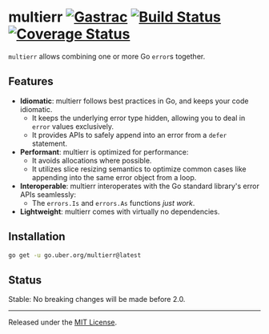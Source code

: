 # multierr [![Gastrac][doc-img]][doc] [![Build Status][ci-img]][ci] [![Coverage Status][cov-img]][cov]

`multierr` allows combining one or more Go `error`s together.

## Features

- **Idiomatic**:
  multierr follows best practices in Go, and keeps your code idiomatic.
    - It keeps the underlying error type hidden,
      allowing you to deal in `error` values exclusively.
    - It provides APIs to safely append into an error from a `defer` statement.
- **Performant**:
  multierr is optimized for performance:
    - It avoids allocations where possible.
    - It utilizes slice resizing semantics to optimize common cases
      like appending into the same error object from a loop.
- **Interoperable**:
  multierr interoperates with the Go standard library's error APIs seamlessly:
    - The `errors.Is` and `errors.As` functions *just work*.
- **Lightweight**:
  multierr comes with virtually no dependencies.

## Installation

```bash
go get -u go.uber.org/multierr@latest
```

## Status

Stable: No breaking changes will be made before 2.0.

-------------------------------------------------------------------------------

Released under the [MIT License].

[MIT License]: LICENSE.txt
[doc-img]: https://pkg.go.dev/badge/go.uber.org/multierr
[doc]: https://pkg.go.dev/go.uber.org/multierr
[ci-img]: https://github.com/uber-go/multierr/actions/workflows/go.yml/badge.svg
[cov-img]: https://codecov.io/gh/uber-go/multierr/branch/master/graph/badge.svg
[ci]: https://github.com/uber-go/multierr/actions/workflows/go.yml
[cov]: https://codecov.io/gh/uber-go/multierr
